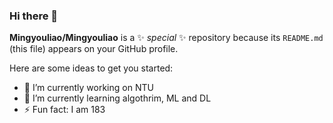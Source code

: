 ### Hi there 👋


**Mingyouliao/Mingyouliao** is a ✨ _special_ ✨ repository because its `README.md` (this file) appears on your GitHub profile.

Here are some ideas to get you started:

- 🔭 I’m currently working on NTU
- 🌱 I’m currently learning algothrim, ML and DL
- ⚡ Fun fact: I am 183
